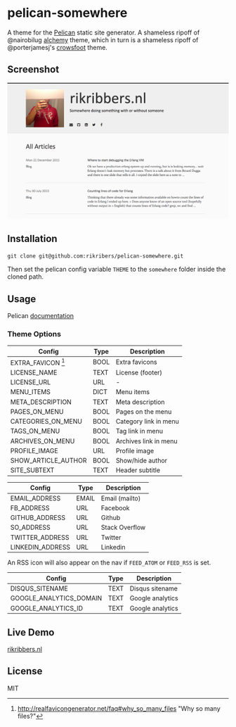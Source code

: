 # pelican-somewhere

A theme for the [Pelican](http://getpelican.com) static site generator. A shameless ripoff of @nairobilug [alchemy](https://github.com/nairobilug/pelican-alchemy) theme, which in turn is a shameless ripoff of  @porterjamesj's [crowsfoot](http://github.com/porterjamesj/crowsfoot) theme.


## Screenshot

![pelican-somewhere](screenshot.png)


## Installation

`git clone git@github.com:rikribers/pelican-somewhere.git`

Then set the pelican config variable `THEME` to the `somewhere` folder inside the cloned path.


## Usage

Pelican [documentation](http://docs.getpelican.com/en/latest/)


### Theme Options

| Config                    | Type       | Description               |
| ------------------------- | ---------- | ------------------------- |
| EXTRA_FAVICON [^1]        | BOOL       | Extra favicons            |
| LICENSE_NAME              | TEXT       | License (footer)          |
| LICENSE_URL               | URL        | -                         |
| MENU_ITEMS                | DICT       | Menu items                |
| META_DESCRIPTION          | TEXT       | Meta description          |
| PAGES_ON_MENU             | BOOL       | Pages on the menu         |
| CATEGORIES_ON_MENU        | BOOL       | Category link in menu     |
| TAGS_ON_MENU              | BOOL       | Tag link in menu          |
| ARCHIVES_ON_MENU          | BOOL       | Archives link in menu     |
| PROFILE_IMAGE             | URL        | Profile image             |
| SHOW_ARTICLE_AUTHOR       | BOOL       | Show/hide author          |
| SITE_SUBTEXT              | TEXT       | Header subtitle           |

| Config                    | Type       | Description               |
| ------------------------- | ---------- | ------------------------- |
| EMAIL_ADDRESS             | EMAIL      | Email (mailto)            |
| FB_ADDRESS                | URL        | Facebook                  |
| GITHUB_ADDRESS            | URL        | Github                    |
| SO_ADDRESS                | URL        | Stack Overflow            |
| TWITTER_ADDRESS           | URL        | Twitter                   |
| LINKEDIN_ADDRESS          | URL        | Linkedin                   |

An RSS icon will also appear on the nav if `FEED_ATOM` or `FEED_RSS` is set.

| Config                    | Type       | Description               |
| ------------------------- | ---------- | ------------------------- |
| DISQUS_SITENAME           | TEXT       | Disqus sitename           |
| GOOGLE_ANALYTICS_DOMAIN   | TEXT       | Google analytics          |
| GOOGLE_ANALYTICS_ID       | TEXT       | Google analytics          |


## Live Demo

[rikribbers.nl](https://rikribbers.nl)


## License

MIT


[^1]: http://realfavicongenerator.net/faq#why_so_many_files "Why so many files?"
